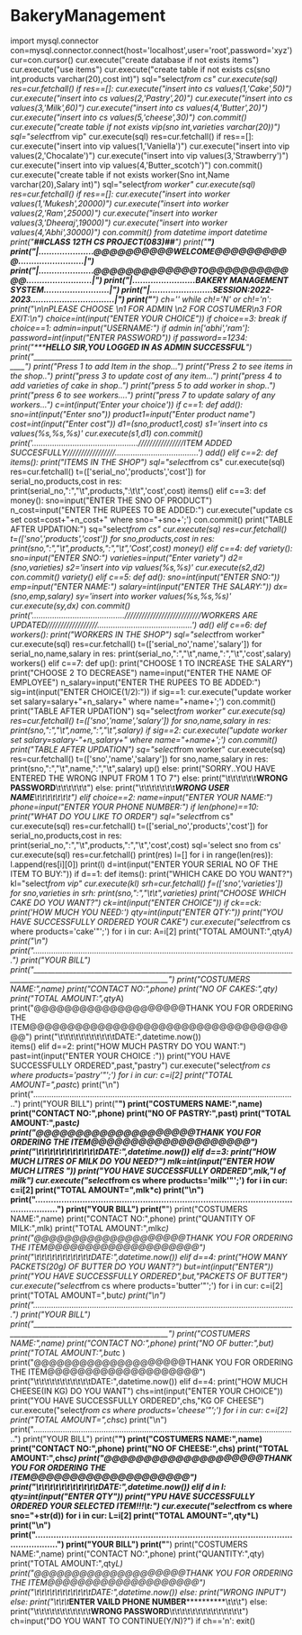 # BakeryManagement
import mysql.connector
con=mysql.connector.connect(host='localhost',user='root',password='xyz')
cur=con.cursor()
cur.execute("create database if not exists items")
cur.execute("use items")
cur.execute("create table if not exists cs(sno int,products varchar(20),cost int)")
sql="select*from cs"
cur.execute(sql)
res=cur.fetchall()
if res==[]:
   cur.execute("insert into cs values(1,'Cake',50)")
   cur.execute("insert into cs values(2,'Pastry',20)")
   cur.execute("insert into cs values(3,'Milk',60)")
   cur.execute("insert into cs values(4,'Butter',20)")
   cur.execute("insert into cs values(5,'cheese',30)")
   con.commit()
cur.execute("create table if not exists vip(sno int,varieties varchar(20))")
sql="select*from vip"
cur.execute(sql)
res=cur.fetchall()
if res==[]:
    cur.execute("insert into vip values(1,'Vaniella')")
    cur.execute("insert into vip values(2,'Chocalate')")
    cur.execute("insert into vip values(3,'Strawberry')")
    cur.execute("insert into vip values(4,'Butter_scotch')")
    con.commit()
cur.execute("create table if not exists worker(Sno int,Name varchar(20),Salary int)")
sql="select*from worker"
cur.execute(sql)
res=cur.fetchall()
if res==[]:
    cur.execute("insert into worker values(1,'Mukesh',20000)")
    cur.execute("insert into worker values(2,'Ram',25000)")
    cur.execute("insert into worker values(3,'Dheeraj',19000)")
    cur.execute("insert into worker values(4,'Abhi',30000)")
    con.commit()
from datetime import datetime
print("______________________##CLASS 12TH CS PROJECT(083)##______________________")
print("__________________________________________________________________________")   
print("|.....................@@@@@@@@@@WELCOME@@@@@@@@@@.........................|")
print("|.....................@@@@@@@@@@@@@TO@@@@@@@@@@@@.........................|")
print("|........................BAKERY MANAGEMENT SYSTEM.........................|")
print("|........................SESSION:2022-2023................................|")
print("___________________________________________________________________________")
ch=''
while ch!='N' or ch!='n':
     print("\n\nPLEASE CHOOSE \n1 FOR ADMIN \n2 FOR COSTUMER\n3 FOR EXIT:\n")
     choice=int(input("ENTER YOUR CHOICE"))
     if choice==3:
        break
     if choice==1:
      admin=input("USERNAME:")
      if admin in['abhi','ram']:
        password=int(input("ENTER PASSWORD"))
        if password==1234:
            print("*************HELLO SIR,YOU LOGGED IN AS ADMIN SUCCESSFUL**********")
            print("_____________________________________________________________________________")
            print("Press 1 to add Item in the shop...")
            print("Press 2 to see items in the shop..")
            print("press 3 to update cost of any item...")
            print("press 4 to add varieties of cake in shop..")
            print("press 5 to add worker in shop..")
            print("press 6 to see workers....")
            print("press 7 to update salary of any workers...")
            c=int(input('Enter your choice'))
            if c==1:
                  def add():
                       sno=int(input("Enter sno"))
                       product1=input("Enter product name")
                       cost=int(input("Enter cost"))
                       d1=(sno,product1,cost)
                       s1='insert into cs values(%s,%s,%s)'
                       cur.execute(s1,d1)
                       con.commit()
                       print('...............................................////////////////ITEM ADDED SUCCESFULLY/////////////////.....................................')
                  add()
            elif c==2:
                def items():
                    print("ITEMS IN THE SHOP")
                    sql="select*from cs"
                    cur.execute(sql)
                    res=cur.fetchall()
                    t=(['serial_no','products','cost'])
                    for serial_no,products,cost in res:
                        print(serial_no,":","\t",products,":\t\t",'cost',cost)
                items()
            elif c==3:
                 def money():
                    sno=input("ENTER THE SNO OF PRODUCT")
                    n_cost=input("ENTER THE RUPEES TO BE ADDED:")
                    cur.execute("update cs set cost=cost+"+n_cost+" where sno="+sno+';')
                    con.commit()
                    print("TABLE AFTER UPDATION:")
                    sq="select*from cs"
                    cur.execute(sq)
                    res=cur.fetchall()
                    t=(['sno','products','cost'])
                    for sno,products,cost in res:
                        print(sno,":","\t",products,":","\t",'Cost',cost)
                 money()
            elif c==4:
                def variety():
                    sno=input("ENTER SNO:")
                    varieties=input("Enter variety")
                    d2=(sno,varieties)
                    s2='insert into vip values(%s,%s)'
                    cur.execute(s2,d2)
                    con.commit()
                variety()
            elif c==5:
                def ad():
                    sno=int(input("ENTER SNO:"))
                    emp=input("ENTER NAME:")
                    salary=int(input("ENTER THE SALARY:"))
                    dx=(sno,emp,salary)
                    sy='insert into worker values(%s,%s,%s)'
                    cur.execute(sy,dx)
                    con.commit()
                    print('.........................................///////////////////////////WORKERS ARE UPDATED//////////////////..........................................')
                ad()
            elif c==6:
                def workers():
                    print("WORKERS IN THE SHOP")
                    sql="select*from worker"
                    cur.execute(sql)
                    res=cur.fetchall()
                    t=(['serial_no','name','salary'])
                    for serial_no,name,salary in res:
                        print(serial_no,":","\t",name,":","\t",'cost',salary)
                workers()
            elif c==7:
                def up():
                    print("CHOOSE 1 TO INCREASE THE SALARY")
                    print("CHOOSE 2 TO DECREASE")
                    name=input("ENTER THE NAME OF EMPLOYEE")
                    n_salary=input("ENTER THE RUPEES TO BE ADDED:")
                    sig=int(input("ENTER CHOICE(1/2):"))
                    if sig==1:
                        cur.execute("update worker set salary=salary+"+n_salary+" where name="+name+';')
                        con.commit()
                        print("TABLE AFTER UPDATION")
                        sq="select*from worker"
                        cur.execute(sq)
                        res=cur.fetchall()
                        t=(['sno','name','salary'])
                        for sno,name,salary in res:
                              print(sno,":","\t",name,":","\t",salary)
                    if sig==2:
                        cur.execute("update worker set salary=salary-"+n_salary+" where name="+name+';')
                        con.commit()
                        print("TABLE AFTER UPDATION")
                        sq="select*from worker"
                        cur.execute(sq)
                        res=cur.fetchall()
                        t=(['sno','name','salary'])
                        for sno,name,salary in res:
                            print(sno,":","\t",name,":","\t",salary)
                up()
            else:
                print("SORRY..YOU HAVE ENTERED THE WRONG INPUT FROM 1 TO 7")
        else:
           print("\t\t\t\t\t\t**********************WRONG PASSWORD**********************\t\t\t\t\t\t")
      else:
          print("\t\t\t\t\t\t\t**********************WRONG USER NAME*********************\t\t\t\t\t\t\t")
     elif choice==2:
        name=input("ENTER YOUR NAME:")
        phone=input("ENTER YOUR PHONE NUMBER:")
        if len(phone)==10:
          print("WHAT DO YOU LIKE TO ORDER")
          sql="select*from cs"
          cur.execute(sql)
          res=cur.fetchall()
          t=(['serial_no','products','cost'])
          for serial_no,products,cost in res:
            print(serial_no,":","\t",products,":","\t",'cost',cost)
          sql='select sno from cs'
          cur.execute(sql)
          res=cur.fetchall()
          print(res)
          l=[]
          for i in range(len(res)):
                l.append(res[i][0])
          print(l)
          d=int(input("ENTER YOUR SERIAL NO OF THE ITEM TO BUY:"))
          if d==1:
             def items():
                    print("WHICH CAKE DO YOU WANT?")
                    kl="select*from vip"
                    cur.execute(kl)
                    srh=cur.fetchall()
                    f=(['sno','varieties'])
                    for sno,varieties in srh:
                        print(sno,":","\t\t",varieties)
                    print("CHOOSE WHICH CAKE DO YOU WANT?")
                    ck=int(input("ENTER CHOICE"))
                    if ck==ck:
                        print('HOW MUCH YOU NEED:')
                        qty=int(input("ENTER QTY:"))
                        print("YOU HAVE SUCCESSFULLY ORDERED YOUR CAKE")
                        cur.execute("select*from cs where products='cake'"';')
                        for i in cur:
                            A=i[2]
                        print("TOTAL AMOUNT:",qty*A)
                        print("\n")
                        print("....................................................................................................................")
                        print("YOUR BILL")
                        print("____________________________________________________________________________________________________________________")
                        print("COSTUMERS NAME:",name)
                        print("CONTACT NO:",phone)
                        print("NO OF CAKES:",qty)
                        print("TOTAL AMOUNT:",qty*A)
                        print("@@@@@@@@@@@@@@@@@@@@THANK YOU FOR ORDERING THE ITEM@@@@@@@@@@@@@@@@@@@@@@@@@@@@@@@@@@@@")
                        print("\t\t\t\t\t\t\t\t\t\t\tDATE:",datetime.now())   
             items()
          elif d==2:
                print("HOW MUCH PASTRY DO YOU WANT:")
                past=int(input("ENTER YOUR CHOICE :"))
                print("YOU HAVE SUCCESSFULLY ORDERED",past,"pastry")
                cur.execute("select*from cs where products='pastry'"';')
                for i in cur:
                    c=i[2]
                print("TOTAL AMOUNT=",past*c)
                print("\n")
                print("....................................................................................................................")
                print("YOUR BILL")
                print("____________________________________________________________________________________________________________________")
                print("COSTUMERS NAME:",name)
                print("CONTACT NO:",phone)
                print("NO OF PASTRY:",past)
                print("TOTAL AMOUNT:",past*c)
                print("@@@@@@@@@@@@@@@@@@@@THANK YOU FOR ORDERING THE ITEM@@@@@@@@@@@@@@@@@@@@")
                print("\t\t\t\t\t\t\t\t\t\t\tDATE:",datetime.now())
          elif d==3:
                print("HOW MUCH LITRES OF MILK DO YOU NEED?")
                mlk=int(input("ENTER HOW MUCH LITRES "))
                print("YOU HAVE SUCCESSFULLY ORDERED",mlk,"l of milk")
                cur.execute("select*from cs where products='milk'"';')
                for i in cur:
                    c=i[2]
                print("TOTAL AMOUNT=",mlk*c)
                print("\n")
                print("....................................................................................................................")
                print("YOUR BILL")
                print("____________________________________________________________________________________________________________________")
                print("COSTUMERS NAME:",name)
                print("CONTACT NO:",phone)
                print("QUANTITY OF MILK:",mlk)
                print("TOTAL AMOUNT:",mlk*c)
                print("@@@@@@@@@@@@@@@@@@@@THANK YOU FOR ORDERING THE ITEM@@@@@@@@@@@@@@@@@@@@")
                print("\t\t\t\t\t\t\t\t\t\t\tDATE:",datetime.now())
          elif d==4:
                print("HOW MANY PACKETS(20g) OF BUTTER DO YOU WANT?")
                but=int(input("ENTER"))
                print("YOU HAVE SUCCESSFULLY ORDERED",but,"PACKETS OF BUTTER")
                cur.execute("select*from cs where products='butter'"';')
                for i in cur:
                    c=i[2]
                print("TOTAL AMOUNT=",but*c)
                print("\n")
                print("....................................................................................................................")
                print("YOUR BILL")
                print("____________________________________________________________________________________________________________________")
                print("COSTUMERS NAME:",name)
                print("CONTACT NO:",phone)
                print("NO OF butter:",but)
                print("TOTAL AMOUNT:",but*c )
                print("@@@@@@@@@@@@@@@@@@@@THANK YOU FOR ORDERING THE ITEM@@@@@@@@@@@@@@@@@@@@")
                print("\t\t\t\t\t\t\t\t\t\t\tDATE:",datetime.now())
          elif d==4:
                print("HOW MUCH CHEESE(IN KG) DO YOU WANT")
                chs=int(input("ENTER YOUR CHOICE"))
                print("YOU HAVE SUCCESSFULLY ORDERED",chs,"KG OF CHEESE")
                cur.execute("select*from cs where products='cheese'"';')
                for i in cur:
                    c=i[2]
                print("TOTAL AMOUNT=",chs*c)
                print("\n")
                print("....................................................................................................................")
                print("YOUR BILL")
                print("____________________________________________________________________________________________________________________")
                print("COSTUMERS NAME:",name)
                print("CONTACT NO:",phone)
                print("NO OF CHEESE:",chs)
                print("TOTAL AMOUNT:",chs*c)
                print("@@@@@@@@@@@@@@@@@@@@THANK YOU FOR ORDERING THE ITEM@@@@@@@@@@@@@@@@@@@@")
                print("\t\t\t\t\t\t\t\t\t\t\tDATE:",datetime.now())
          elif d in l:
                qty=int(input("ENTER QTY"))
                print("YPU HAVE SUCCESSFULLY ORDERED YOUR SELECTED ITEM!!!\t:")
                cur.execute("select*from cs where sno="+str(d))
                for i in cur:
                    L=i[2]
                print("TOTAL AMOUNT=",qty*L)
                print("\n")
                print("....................................................................................................................")
                print("YOUR BILL")
                print("____________________________________________________________________________________________________________________")
                print("COSTUMERS NAME:",name)
                print("CONTACT NO:",phone)
                print("QUANTITY:",qty)
                print("TOTAL AMOUNT:",qty*L)
                print("@@@@@@@@@@@@@@@@@@@@THANK YOU FOR ORDERING THE ITEM@@@@@@@@@@@@@@@@@@@@")
                print("\t\t\t\t\t\t\t\t\t\t\tDATE:",datetime.now())
          else:
             print("WRONG INPUT")
        else:
          print("\t\t\t*************************ENTER VAILD PHONE NUMBER**********************************\t\t\t")
     else:
        print("\t\t\t\t\t\t\t\t\t\t\t**********************WRONG PASSWORD**********************\t\t\t\t\t\t\t\t\t\t\t\t\t\t")
ch=input("DO YOU WANT TO CONTINUE(Y/N)?")
if ch=='n':
      exit()
